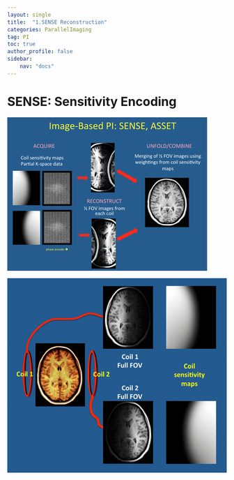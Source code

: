 ```yaml
---
layout: single
title:  "1.SENSE Reconstruction"
categories: ParallelImaging
tag: PI
toc: true
author_profile: false
sidebar:
    nav: "docs"
---
```


# SENSE: Sensitivity Encoding

![SENSE01](../images/2023-03-28-SENSE/SENSE01.png)



![SENSE02](../images/2023-03-28-SENSE/SENSE02.jpg)
